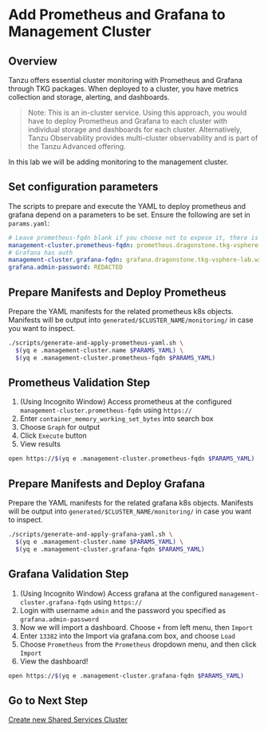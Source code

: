 # Add Prometheus and Grafana to Management Cluster

## Overview

Tanzu offers essential cluster monitoring with Prometheus and Grafana through TKG packages.  When deployed to a cluster, you have metrics collection and storage, alerting, and dashboards.

>Note: This is an in-cluster service.  Using this approach, you would have to deploy Prometheus and Grafana to each cluster with individual storage and dashboards for each cluster.  Alternatively, Tanzu Observability provides multi-cluster observability and is part of the Tanzu Advanced offering.

In this lab we will be adding monitoring to the management cluster.

## Set configuration parameters

The scripts to prepare and execute the YAML to deploy prometheus and grafana depend on a parameters to be set.  Ensure the following are set in `params.yaml`:

```yaml
# Leave prometheus-fqdn blank if you choose not to expose it, there is no auth
management-cluster.prometheus-fqdn: prometheus.dragonstone.tkg-vsphere-lab.winterfell.live
# Grafana has auth
management-cluster.grafana-fqdn: grafana.dragonstone.tkg-vsphere-lab.winterfell.live
grafana.admin-password: REDACTED
```

## Prepare Manifests and Deploy Prometheus

Prepare the YAML manifests for the related prometheus k8s objects.  Manifests will be output into `generated/$CLUSTER_NAME/monitoring/` in case you want to inspect.

```bash
./scripts/generate-and-apply-prometheus-yaml.sh \
  $(yq e .management-cluster.name $PARAMS_YAML) \
  $(yq e .management-cluster.prometheus-fqdn $PARAMS_YAML)
```

## Prometheus Validation Step

1. (Using Incognito Window) Access prometheus at the configured `management-cluster.prometheus-fqdn` using `https://`
2. Enter `container_memory_working_set_bytes` into search box
3. Choose `Graph` for output
4. Click `Execute` button
5. View results

```bash
open https://$(yq e .management-cluster.prometheus-fqdn $PARAMS_YAML)
```

## Prepare Manifests and Deploy Grafana

Prepare the YAML manifests for the related grafana k8s objects.  Manifests will be output into `generated/$CLUSTER_NAME/monitoring/` in case you want to inspect.

```bash
./scripts/generate-and-apply-grafana-yaml.sh \
  $(yq e .management-cluster.name $PARAMS_YAML) \
  $(yq e .management-cluster.grafana-fqdn $PARAMS_YAML)
```

## Grafana Validation Step

1. (Using Incognito Window) Access grafana at the configured `management-cluster.grafana-fqdn` using `https://`
2. Login with username `admin` and the password you specified as `grafana.admin-password`
3. Now we will import a dashboard.  Choose `+` from left menu, then `Import`
4. Enter `13382` into the Import via grafana.com box, and choose `Load`
5. Choose `Prometheus` from the `Prometheus` dropdown menu, and then click `Import`
6. View the dashboard!

```bash
open https://$(yq e .management-cluster.grafana-fqdn $PARAMS_YAML)
```

## Go to Next Step

[Create new Shared Services Cluster](../shared-services-cluster/01_install_tkg_ssc.md)
